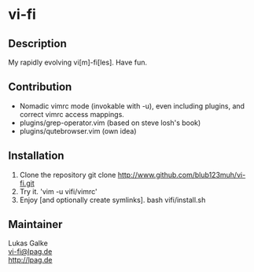 # vi-fi
## Description
My rapidly evolving vi[m]-fi[les].
Have fun.

## Contribution
- Nomadic vimrc mode (invokable with -u), even including plugins, and correct vimrc access mappings.
- plugins/grep-operator.vim (based on steve losh's book)
- plugins/qutebrowser.vim (own idea)

## Installation
1. Clone the repository
    git clone http://www.github.com/blub123muh/vi-fi.git
2. Try it.
    'vim -u vifi/vimrc'
2. Enjoy [and optionally create symlinks].
    bash vifi/install.sh

## Maintainer
Lukas Galke\
<vi-fi@lpag.de>\
<http://lpag.de>

